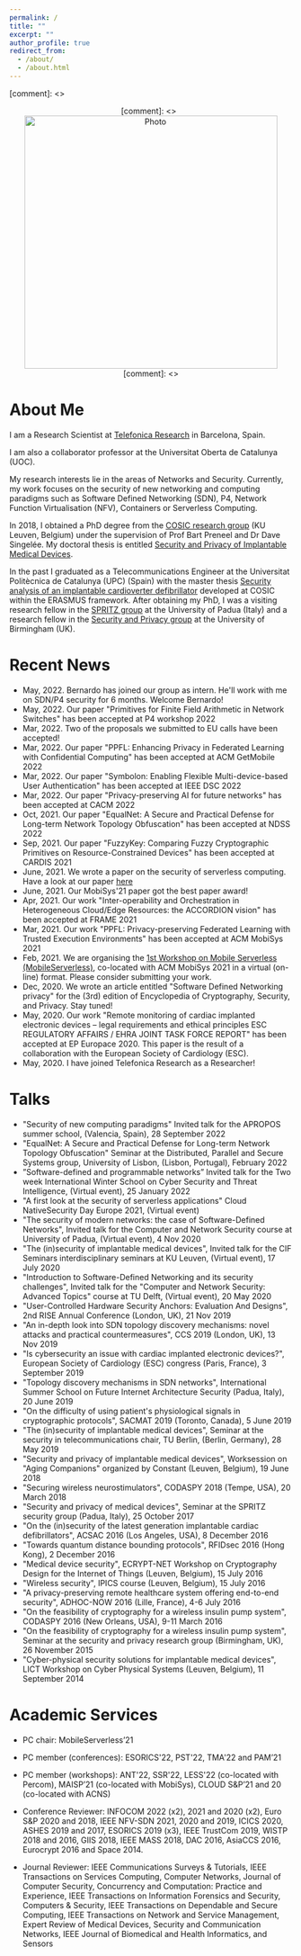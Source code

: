 ```yaml
---
permalink: /
title: ""
excerpt: ""
author_profile: true
redirect_from:
  - /about/
  - /about.html
---
```


[comment]: <> <p align="center">
[comment]: <>  <img src="https://lantaoyu.github.io/files/lantaoyu_img.jpg?raw=true" alt="Photo" style="width: 450px;"/>
[comment]: <> </p>

# About Me

I am a Research Scientist at [Telefonica Research](https://www.telefonica.com/en/web/innovation/core-innovation/research) in Barcelona, Spain.

I am also a collaborator professor at the Universitat Oberta de Catalunya (UOC).

My research interests lie in the areas of Networks and Security. Currently, my work focuses on the security of new networking and computing paradigms such as Software Defined Networking (SDN), P4, Network Function Virtualisation (NFV), Containers or Serverless Computing.

In 2018, I obtained a PhD degree from the [COSIC research group](https://www.esat.kuleuven.be/cosic/) (KU Leuven, Belgium) under the supervision of Prof Bart Preneel and Dr Dave Singelée. My doctoral thesis is entitled [Security and Privacy of Implantable Medical Devices](https://www.esat.kuleuven.be/cosic/publications/thesis-302.pdf).

In the past I graduated as a Telecommunications Engineer at the Universitat Politècnica de Catalunya (UPC) (Spain) with the master thesis [Security analysis of an implantable cardioverter defibrillator](https://www.esat.kuleuven.be/cosic/publications/thesis-231.pdf) developed at COSIC within the ERASMUS framework. After obtaining my PhD, I was a visiting research fellow in the [SPRITZ group](https://spritz.math.unipd.it/) at the University of Padua (Italy) and a research fellow in the [Security and Privacy group](https://www.birmingham.ac.uk/research/centre-for-cyber-security-and-privacy/index.aspx) at the University of Birmingham (UK).


# Recent News
* May, 2022. Bernardo has joined our group as intern. He'll work with me on SDN/P4 security for 6 months. Welcome Bernardo!
* May, 2022. Our paper "Primitives for Finite Field Arithmetic in Network Switches" has been accepted at P4 workshop 2022
* Mar, 2022. Two of the proposals we submitted to EU calls have been accepted!
* Mar, 2022. Our paper "PPFL: Enhancing Privacy in Federated Learning with Confidential Computing" has been accepted at ACM GetMobile 2022
* Mar, 2022. Our paper "Symbolon: Enabling Flexible Multi-device-based User Authentication" has been accepted at IEEE DSC 2022
* Mar, 2022. Our paper "Privacy-preserving AI for future networks" has been accepted at CACM 2022
* Oct, 2021. Our paper "EqualNet: A Secure and Practical Defense for Long-term Network Topology Obfuscation" has been accepted at NDSS 2022
* Sep, 2021. Our paper "FuzzyKey: Comparing Fuzzy Cryptographic Primitives on Resource-Constrained Devices" has been accepted at CARDIS 2021
* June, 2021. We wrote a paper on the security of serverless computing. Have a look at our paper [here](http://arxiv.org/abs/2107.03832)
* June, 2021. Our MobiSys'21 paper got the best paper award!  
* Apr, 2021. Our work "Inter-operability and Orchestration in Heterogeneous Cloud/Edge Resources: the ACCORDION vision" has been accepted at FRAME 2021
* Mar, 2021. Our work "PPFL: Privacy-preserving Federated Learning with Trusted Execution Environments" has been accepted at ACM MobiSys 2021
* Feb, 2021. We are organising the [1st Workshop on Mobile Serverless (MobileServerless)](https://www.it.uc3m.es/mbsvless21/), co-located with ACM MobiSys 2021 in a virtual (on-line) format. Please consider submitting your work.
* Dec, 2020. We wrote an article entitled "Software Defined Networking privacy" for the (3rd) edition of Encyclopedia of Cryptography, Security, and Privacy. Stay tuned!
* May, 2020. Our work "Remote monitoring of cardiac implanted electronic devices – legal requirements and ethical principles ESC REGULATORY AFFAIRS / EHRA JOINT TASK FORCE REPORT" has been accepted at EP Europace 2020. This paper is the result of a collaboration with the European Society of Cardiology (ESC).
* May, 2020. I have joined Telefonica Research as a Researcher!


# Talks

* "Security of new computing paradigms" Invited talk for the APROPOS summer school, (Valencia, Spain), 28 September 2022
* "EqualNet: A Secure and Practical Defense for Long-term Network Topology Obfuscation" Seminar at the Distributed, Parallel and Secure Systems group, University of Lisbon, (Lisbon, Portugal), February 2022
* ”Software-defined and programmable networks” Invited talk for the Two week International Winter School on Cyber Security and Threat Intelligence, (Virtual event), 25 January 2022
* "A first look at the security of serverless applications" Cloud NativeSecurity Day Europe 2021, (Virtual event)
* "The security of modern networks: the case of Software-Defined Networks", Invited talk for the Computer and Network Security course at University of Padua, (Virtual event), 4 Nov 2020
* "The (in)security of implantable medical devices", Invited talk for the CIF Seminars interdisciplinary seminars at KU Leuven, (Virtual event), 17 July 2020
* "Introduction to Software-Defined Networking and its security challenges", Invited talk for the "Computer and Network Security: Advanced Topics" course at TU Delft, (Virtual event), 20 May 2020
* "User-Controlled Hardware Security Anchors: Evaluation And Designs", 2nd RISE Annual Conference (London, UK), 21 Nov 2019
* "An in-depth look into SDN topology discovery mechanisms: novel attacks and practical countermeasures", CCS 2019 (London, UK), 13 Nov 2019
* "Is cybersecurity an issue with cardiac implanted electronic devices?", European Society of Cardiology (ESC) congress (Paris, France), 3 September 2019
* "Topology discovery mechanisms in SDN networks", International Summer School on Future Internet Architecture Security (Padua, Italy), 20 June 2019
* "On the difficulty of using patient's physiological signals in cryptographic protocols", SACMAT 2019 (Toronto, Canada), 5 June 2019
* "The (in)security of implantable medical devices", Seminar at the security in telecommunications chair, TU Berlin, (Berlin, Germany), 28 May 2019
* "Security and privacy of implantable medical devices", Worksession on "Aging Companions" organized by Constant (Leuven, Belgium), 19 June 2018
* "Securing wireless neurostimulators", CODASPY 2018 (Tempe, USA), 20 March 2018
* "Security and privacy of medical devices", Seminar at the SPRITZ security group (Padua, Italy), 25 October 2017
* "On the (in)security of the latest generation implantable cardiac defibrillators", ACSAC 2016 (Los Angeles, USA), 8 December 2016
* "Towards quantum distance bounding protocols", RFIDsec 2016 (Hong Kong), 2 December 2016
* "Medical device security", ECRYPT-NET Workshop on Cryptography Design for the Internet of Things (Leuven, Belgium), 15 July 2016
* "Wireless security", IPICS course (Leuven, Belgium), 15 July 2016
* "A privacy-preserving remote healthcare system offering end-to-end security", ADHOC-NOW 2016 (Lille, France), 4-6 July 2016
* "On the feasibility of cryptography for a wireless insulin pump system", CODASPY 2016 (New Orleans, USA), 9-11 March 2016
* "On the feasibility of cryptography for a wireless insulin pump system", Seminar at the security and privacy research group (Birmingham, UK), 26 November 2015
* "Cyber-physical security solutions for implantable medical devices", LICT Workshop on Cyber Physical Systems (Leuven, Belgium), 11 September 2014


# Academic Services
* PC chair: MobileServerless’21
* PC member (conferences): ESORICS'22, PST'22, TMA'22 and PAM’21
* PC member (workshops): ANT'22, SSR'22, LESS'22 (co-located with Percom), MAISP’21 (co-located with MobiSys), CLOUD S&P’21 and 20 (co-located with ACNS)


* Conference Reviewer: INFOCOM 2022 (x2), 2021 and 2020 (x2), Euro S&P 2020 and 2018, IEEE NFV-SDN 2021, 2020 and 2019, ICICS 2020, ASHES 2019 and 2017, ESORICS 2019 (x3), IEEE TrustCom 2019, WISTP 2018 and 2016, GIIS 2018, IEEE MASS 2018, DAC 2016, AsiaCCS 2016, Eurocrypt 2016 and Space 2014.
* Journal Reviewer: IEEE Communications Surveys & Tutorials, IEEE Transactions on Services Computing, Computer Networks, Journal of Computer Security, Concurrency and Computation: Practice and Experience, IEEE Transactions on Information Forensics and Security, Computers & Security, IEEE Transactions on Dependable and Secure Computing, IEEE Transactions on Network and Service Management, Expert Review of Medical Devices, Security and Communication Networks, IEEE Journal of Biomedical and Health Informatics, and Sensors
